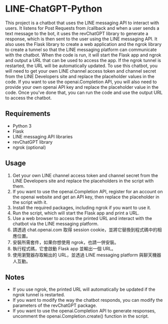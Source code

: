 # LINE-ChatGPT-Python
This project is a chatbot that uses the LINE messaging API to interact with users. It listens for Post Requests from /callback and when a user sends a text message to the bot, it uses the revChatGPT library to generate a response, which is then sent to the user using the LINE messaging API.
It also uses the Flask library to create a web application and the ngrok library to create a tunnel so that the LINE messaging platform can communicate with the chatbot. When the code is run, it will start the Flask app and ngrok and output a URL that can be used to access the app. If the ngrok tunnel is restarted, the URL will be automatically updated.
To use this chatbot, you will need to get your own LINE channel access token and channel secret from the LINE Developers site and replace the placeholder values in the code. If you want to use the openai.Completion API, you will also need to provide your own openai API key and replace the placeholder value in the code. Once you've done that, you can run the code and use the output URL to access the chatbot.
## Requirements
- Python 3
- Flask
- LINE messaging API libraries
- revChatGPT library
- ngrok (optional)
## Usage
1. Get your own LINE channel access token and channel secret from the LINE Developers site and replace the placeholders in the script with them.
2. If you want to use the openai.Completion API, register for an account on the openai website and get an API key, then replace the placeholder in the script with it.
3. Install the required packages, including ngrok if you want to use it.
4. Run the script, which will start the Flask app and print a URL.
5. Use a web browser to access the printed URL and interact with the chatbot via the LINE messaging platform.
2. 請透過 chat.openai.com 取得 session cookie，並將它替換到程式碼中的相應位置。
3. 安裝所需套件，如果你想使用 ngrok，也請一併安裝。
3. 執行程式碼，它會啟動 Flask app 並輸出一個 URL。
4. 使用瀏覽器存取輸出的 URL，並透過 LINE messaging platform 與聊天機器人互動。
## Notes
- If you use ngrok, the printed URL will automatically be updated if the ngrok tunnel is restarted.
- If you want to modify the way the chatbot responds, you can modify the parameters of the revChatGPT package.
- If you want to use the openai.Completion API to generate responses, uncomment the openai.Completion.create() function in the script.